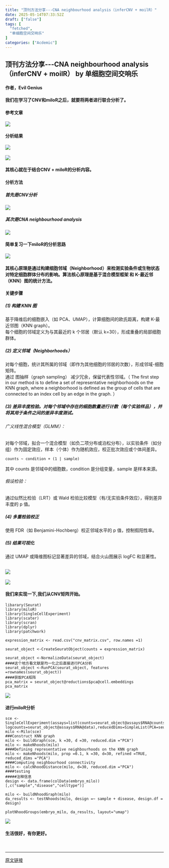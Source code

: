 ```yaml
---
title: "顶刊方法分享---CNA neighbourhood analysis（inferCNV + moilR）"
date: 2025-05-14T07:33:52Z
draft: ["false"]
tags: [
  "fetched",
  "单细胞空间交响乐"
]
categories: ["Acdemic"]
---
```

顶刊方法分享---CNA neighbourhood analysis（inferCNV + moilR） by 单细胞空间交响乐
------
<div><h4 data-line="0" data-pm-slice="0 0 []"><span leaf="">作者，Evil Genius</span></h4><h4 data-line="2"><span leaf="">我们在学习了CNV和miloR之后，就要将两者进行联合分析了。</span></h4><h4 data-line="4"><span leaf="">参考文章</span></h4><section nodeleaf=""><img data-imgfileid="100012347" data-type="other" data-ratio="0.49907407407407406" data-w="1080" data-src="https://mmbiz.qpic.cn/mmbiz_jpg/srXAibe95Mmk4SVfFKY95HjDDXNbia9dic9iabPjgZgZo27vDZzqex4CzSay9PHlveibJiaOictbLkWdBRuicY8VC7z55A/640?wx_fmt=other&amp;from=appmsg" src="https://mmbiz.qpic.cn/mmbiz_jpg/srXAibe95Mmk4SVfFKY95HjDDXNbia9dic9iabPjgZgZo27vDZzqex4CzSay9PHlveibJiaOictbLkWdBRuicY8VC7z55A/640?wx_fmt=other&amp;from=appmsg"></section><h4 data-line="7"><span leaf="">分析结果</span></h4><section nodeleaf=""><img data-imgfileid="100012345" data-type="other" data-ratio="0.6527777777777778" data-w="1080" data-src="https://mmbiz.qpic.cn/mmbiz_jpg/srXAibe95Mmk4SVfFKY95HjDDXNbia9dic9FFCI9c4sibZYRb863icdt3zraOr2QIXdv5qsvlRWdJicWD6wqGra6x4eQ/640?wx_fmt=other&amp;from=appmsg" src="https://mmbiz.qpic.cn/mmbiz_jpg/srXAibe95Mmk4SVfFKY95HjDDXNbia9dic9FFCI9c4sibZYRb863icdt3zraOr2QIXdv5qsvlRWdJicWD6wqGra6x4eQ/640?wx_fmt=other&amp;from=appmsg"></section><section><br></section><section nodeleaf=""><img data-imgfileid="100012348" data-type="other" data-ratio="0.6462962962962963" data-w="1080" data-src="https://mmbiz.qpic.cn/mmbiz_jpg/srXAibe95Mmk4SVfFKY95HjDDXNbia9dic9lE9m8QHhejeCdc1KaPVqxaELCjCBNBNlIHhkJwXlRVBicgqia3IT7ppQ/640?wx_fmt=other&amp;from=appmsg" src="https://mmbiz.qpic.cn/mmbiz_jpg/srXAibe95Mmk4SVfFKY95HjDDXNbia9dic9lE9m8QHhejeCdc1KaPVqxaELCjCBNBNlIHhkJwXlRVBicgqia3IT7ppQ/640?wx_fmt=other&amp;from=appmsg"></section><h4 data-line="11"><span leaf="">其核心就在于结合CNV + miloR的分析内容。</span></h4><h4 data-line="13"><span leaf="">分析方法</span></h4><h5 data-line="14"><span leaf="">首先是CNV分析</span></h5><section nodeleaf=""><img data-imgfileid="100012349" data-type="other" data-ratio="1.0761750405186385" data-w="617" data-src="https://mmbiz.qpic.cn/mmbiz_jpg/srXAibe95Mmk4SVfFKY95HjDDXNbia9dic9aqf3EDU5WAlicZwS0BlAphO9d1fiaBt7zJkkibzrXxOAcbzpSRU288jOw/640?wx_fmt=other&amp;from=appmsg" src="https://mmbiz.qpic.cn/mmbiz_jpg/srXAibe95Mmk4SVfFKY95HjDDXNbia9dic9aqf3EDU5WAlicZwS0BlAphO9d1fiaBt7zJkkibzrXxOAcbzpSRU288jOw/640?wx_fmt=other&amp;from=appmsg"></section><h5 data-line="17"><span leaf="">其次是CNA neighbourhood analysis</span></h5><section nodeleaf=""><img data-imgfileid="100012346" data-type="other" data-ratio="0.5066666666666667" data-w="600" data-src="https://mmbiz.qpic.cn/mmbiz_jpg/srXAibe95Mmk4SVfFKY95HjDDXNbia9dic9aHviaibcRqrCGlDSbibXqWo6KGtB32ZCEGET1XJVq0UP9ibf2ADvIe6fIA/640?wx_fmt=other&amp;from=appmsg" src="https://mmbiz.qpic.cn/mmbiz_jpg/srXAibe95Mmk4SVfFKY95HjDDXNbia9dic9aHviaibcRqrCGlDSbibXqWo6KGtB32ZCEGET1XJVq0UP9ibf2ADvIe6fIA/640?wx_fmt=other&amp;from=appmsg"></section><h4 data-line="20"><span leaf="">简单复习一下miloR的分析思路</span></h4><h4 data-line="20"><span leaf=""><img data-imgfileid="100012353" data-ratio="0.5703703703703704" data-type="other" data-w="1080" data-src="https://mmbiz.qpic.cn/mmbiz_jpg/srXAibe95Mmk4SVfFKY95HjDDXNbia9dic9RAT4ZjkRMZW0wBWAHSdYfpa136WBQ94OoVmIHg1LsaYx2ubyl3iasmQ/640?wx_fmt=other&amp;from=appmsg" src="https://mmbiz.qpic.cn/mmbiz_jpg/srXAibe95Mmk4SVfFKY95HjDDXNbia9dic9RAT4ZjkRMZW0wBWAHSdYfpa136WBQ94OoVmIHg1LsaYx2ubyl3iasmQ/640?wx_fmt=other&amp;from=appmsg"></span></h4><h4 data-line="12" data-pm-slice="0 0 []"><span leaf="">其核心原理是通过构建细胞邻域（Neighborhood）来检测实验条件或生物状态对特定细胞群体分布的影响。算法核心原理是基于混合模型框架 和 K-最近邻（KNN）图的统计方法。</span></h4><h4 data-line="14"><span leaf="">关键步骤</span></h4><h5 data-line="15"><span leaf="">(1) 构建 KNN 图</span></h5><p data-line="16"><span leaf="">基于降维后的细胞嵌入（如 PCA、UMAP），计算细胞间的欧氏距离，构建 K-最近邻图（KNN graph）。</span><br><span leaf="">每个细胞的邻域定义为与其最近的 k 个邻居（默认 k=30），形成重叠的局部细胞群体。</span></p><h5 data-line="18"><span leaf="">(2) 定义邻域（Neighborhoods）</span></h5><p data-line="19"><span leaf="">对每个细胞，统计其所属的邻域（即作为其他细胞的邻居的次数），形成邻域-细胞矩阵。</span><br><span leaf="">通过 图抽样（graph sampling） 减少冗余，保留代表性邻域。（ The first step in our method is to define a set of representative neighborhoods on the KNN graph, where a neighborhood is defined as the group of cells that are connected to an index cell by an edge in the graph. ）</span></p><h5 data-line="21"><span leaf="">(3) 差异丰度检验。对每个邻域中存在的细胞数量进行计数（每个实验样品），并将其用于条件之间的差异丰度测试。</span></h5><h6 data-line="22"><span leaf="">广义线性混合模型（GLMM）：</span></h6><p data-line="23"><span leaf="">对每个邻域，拟合一个混合模型（如负二项分布或泊松分布），以实验条件（如分组）作为固定效应，样本（个体）作为随机效应，校正批次效应或个体间差异。</span></p><pre><code><span leaf="">counts ~ condition + (1 | sample)</span><br></code></pre><p data-line="27"><span leaf="">其中 counts 是邻域中的细胞数，condition 是分组变量，sample 是样本来源。</span></p><h6 data-line="28"><span leaf="">假设检验：</span></h6><p data-line="29"><span leaf="">通过似然比检验（LRT）或 Wald 检验比较模型（有/无实验条件效应），得到差异丰度的 p 值。</span></p><h5 data-line="30"><span leaf="">(4) 多重检验校正</span></h5><p data-line="31"><span leaf="">使用 FDR（如 Benjamini-Hochberg）校正邻域水平的 p 值，控制假阳性率。</span></p><h5 data-line="32"><span leaf="">(5) 结果可视化</span></h5><p><span leaf="">通过 UMAP 或降维图标记显著差异的邻域，结合火山图展示 logFC 和显著性。</span></p><section><br></section><section nodeleaf=""><img data-imgfileid="100012356" data-type="other" data-ratio="1.7532679738562091" data-w="612" data-src="https://mmbiz.qpic.cn/mmbiz_jpg/srXAibe95Mmk4SVfFKY95HjDDXNbia9dic9BW0BvKp2IthpZ3GV0AnRNJZnrWhMW45pMhuEDgJytmXv40O0pljBKQ/640?wx_fmt=other&amp;from=appmsg" src="https://mmbiz.qpic.cn/mmbiz_jpg/srXAibe95Mmk4SVfFKY95HjDDXNbia9dic9BW0BvKp2IthpZ3GV0AnRNJZnrWhMW45pMhuEDgJytmXv40O0pljBKQ/640?wx_fmt=other&amp;from=appmsg"></section><section><br></section><section nodeleaf=""><img data-imgfileid="100012354" data-type="other" data-ratio="0.3951537744641193" data-w="1073" data-src="https://mmbiz.qpic.cn/mmbiz_jpg/srXAibe95Mmk4SVfFKY95HjDDXNbia9dic90wibfDr6gZH3PfTucbKsibIYib7rQsTSdQXgVu1ia8mNL7ZSOlQPhWQTjQ/640?wx_fmt=other&amp;from=appmsg" src="https://mmbiz.qpic.cn/mmbiz_jpg/srXAibe95Mmk4SVfFKY95HjDDXNbia9dic90wibfDr6gZH3PfTucbKsibIYib7rQsTSdQXgVu1ia8mNL7ZSOlQPhWQTjQ/640?wx_fmt=other&amp;from=appmsg"></section><h4 data-line="20"><span leaf="">我们来实现一下,我们从CNV矩阵开始。</span></h4><pre><code><span leaf="">libarary(Seurat)</span><br><span leaf="">library(miloR)</span><br><span leaf="">library(SingleCellExperiment)</span><br><span leaf="">library(scater)</span><br><span leaf="">library(scran)</span><br><span leaf="">library(dplyr)</span><br><span leaf="">library(patchwork)</span><br><br><span leaf="">expression_matrix &lt;- read.csv(</span><span><span leaf="">"cnv_matrix.csv"</span></span><span leaf="">, row.names =</span><span><span leaf="">1</span></span><span leaf="">)</span><br><br><span leaf="">seurat_object &lt;-CreateSeuratObject(counts = expression_matrix)</span><br><br><span leaf="">seurat_object &lt;-NormalizeData(seurat_object)</span><br><span><span leaf="">####这个地方看文献是均一化之后直接进行PCA分析</span></span><br><span leaf="">seurat_object &lt;-RunPCA(seurat_object, features =rownames(seurat_object))</span><br><span><span leaf="">####获取PCA矩阵</span></span><br><span leaf="">pca_matrix = seurat_object@reductions$pca@cell.embeddings</span><br><span leaf="">pca_matrix</span><br></code></pre><section nodeleaf=""><img data-imgfileid="100012351" data-type="other" data-ratio="0.5" data-w="808" data-src="https://mmbiz.qpic.cn/mmbiz_jpg/srXAibe95Mmk4SVfFKY95HjDDXNbia9dic9oKZribMCX6ic0HVmVeFicq0SycD4q5ibVxhbEtEJ3iacpwGAI2pnkMokXNA/640?wx_fmt=other&amp;from=appmsg" src="https://mmbiz.qpic.cn/mmbiz_jpg/srXAibe95Mmk4SVfFKY95HjDDXNbia9dic9oKZribMCX6ic0HVmVeFicq0SycD4q5ibVxhbEtEJ3iacpwGAI2pnkMokXNA/640?wx_fmt=other&amp;from=appmsg"></section><h4 data-line="43"><span leaf="">进行miloR分析</span></h4><pre><code><span leaf="">sce &lt;-SingleCellExperiment(assays=list(counts=seurat_object@assays$RNA@counts, logcounts=seurat_object@assays$RNA@data),reducedDims=SimpleList(PCA=seurat_object@reductions$pca@cell.embeddings))</span><br><span leaf="">milo &lt;-Milo(sce)</span><br><span><span leaf="">###Construct KNN graph</span></span><br><span leaf="">milo &lt;- buildGraph(sce, k =</span><span><span leaf="">30</span></span><span leaf="">, d =</span><span><span leaf="">30</span></span><span leaf="">, reduced.dim =</span><span><span leaf="">"PCA"</span></span><span leaf="">)</span><br><span leaf="">milo &lt;- makeNhoods(milo)</span><br><span><span leaf="">####Defining representative neighbourhoods on the KNN graph</span></span><br><span leaf="">milo &lt;- makeNhoods(milo, prop =</span><span><span leaf="">0</span></span><span leaf="">.</span><span><span leaf="">1</span></span><span leaf="">, k =</span><span><span leaf="">30</span></span><span leaf="">, d=</span><span><span leaf="">30</span></span><span leaf="">, refined =TRUE, reduced_dims =</span><span><span leaf="">"PCA"</span></span><span leaf="">)</span><br><span><span leaf="">####Computing neighbourhood connectivity</span></span><br><span leaf="">milo &lt;- calcNhoodDistance(milo, d=</span><span><span leaf="">30</span></span><span leaf="">, reduced.dim =</span><span><span leaf="">"PCA"</span></span><span leaf="">)</span><br><span><span leaf="">####testing</span></span><br><span><span leaf="">#####注释信息</span></span><br><span leaf="">design &lt;- data.frame(colData(embryo_milo))[,c(</span><span><span leaf="">"sample"</span></span><span leaf="">,</span><span><span leaf="">"disease"</span></span><span leaf="">,</span><span><span leaf="">"celltype"</span></span><span leaf="">)]</span><br><br><span leaf="">milo &lt;- buildNhoodGraph(milo)</span><br><span leaf="">da_results &lt;- testNhoods(milo, design =~ sample + disease, design.df = design)</span><br><br><span leaf="">plotNhoodGroups(embryo_milo, da_results, layout=</span><span><span leaf="">"umap"</span></span><span leaf="">)</span><br></code></pre><section nodeleaf=""><img data-imgfileid="100012350" data-type="other" data-ratio="0.3212962962962963" data-w="1080" data-src="https://mmbiz.qpic.cn/mmbiz_jpg/srXAibe95Mmk4SVfFKY95HjDDXNbia9dic9A4T6bDCsd4eMp73JdrfxPiawF3icu7tOCsWgtKn4KuNEU2s5tLsZTAgA/640?wx_fmt=other&amp;from=appmsg" src="https://mmbiz.qpic.cn/mmbiz_jpg/srXAibe95Mmk4SVfFKY95HjDDXNbia9dic9A4T6bDCsd4eMp73JdrfxPiawF3icu7tOCsWgtKn4KuNEU2s5tLsZTAgA/640?wx_fmt=other&amp;from=appmsg"></section><h4 data-line="65"><span leaf="">生活很好，有你更好。</span></h4><section nodeleaf=""><mp-common-cpsad data-templateid="list" data-traceid="076b2e85-8a6b-4b01-a0ea-78e53503cf71" data-goodssouce="1" data-pid="104_2700199265" data-appuin="undefined" data-cpsversion="test/20241128_feat_click_message"></mp-common-cpsad></section><section><span leaf=""><br></span></section><p><mp-style-type data-value="3"></mp-style-type></p></div>  
<hr>
<a href="https://mp.weixin.qq.com/s/cNW1tdL0pvUuyyLlv7L20w",target="_blank" rel="noopener noreferrer">原文链接</a>
